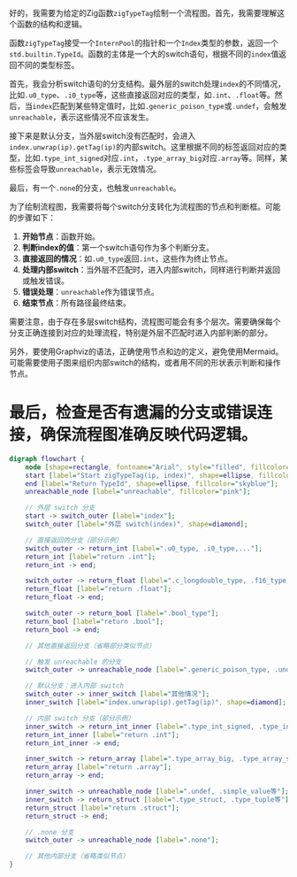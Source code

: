 好的，我需要为给定的Zig函数`zigTypeTag`绘制一个流程图。首先，我需要理解这个函数的结构和逻辑。

函数`zigTypeTag`接受一个`InternPool`的指针和一个`Index`类型的参数，返回一个`std.builtin.TypeId`。函数的主体是一个大的switch语句，根据不同的`index`值返回不同的类型标签。

首先，我会分析switch语句的分支结构。最外层的switch处理`index`的不同情况，比如`.u0_type`、`.i0_type`等，这些直接返回对应的类型，如`.int`、`.float`等。然后，当`index`匹配到某些特定值时，比如`.generic_poison_type`或`.undef`，会触发`unreachable`，表示这些情况不应该发生。

接下来是默认分支，当外层switch没有匹配时，会进入`index.unwrap(ip).getTag(ip)`的内部switch。这里根据不同的标签返回对应的类型，比如`.type_int_signed`对应`.int`，`.type_array_big`对应`.array`等。同样，某些标签会导致`unreachable`，表示无效情况。

最后，有一个`.none`的分支，也触发`unreachable`。

为了绘制流程图，我需要将每个switch分支转化为流程图的节点和判断框。可能的步骤如下：

1. **开始节点**：函数开始。
2. **判断index的值**：第一个switch语句作为多个判断分支。
3. **直接返回的情况**：如`.u0_type`返回`.int`，这些作为终止节点。
4. **处理内部switch**：当外层不匹配时，进入内部switch，同样进行判断并返回或触发错误。
5. **错误处理**：`unreachable`作为错误节点。
6. **结束节点**：所有路径最终结束。

需要注意，由于存在多层switch结构，流程图可能会有多个层次。需要确保每个分支正确连接到对应的处理流程，特别是外层不匹配时进入内部判断的部分。

另外，要使用Graphviz的语法，正确使用节点和边的定义，避免使用Mermaid。可能需要使用子图来组织内部switch的结构，或者用不同的形状表示判断和操作节点。

最后，检查是否有遗漏的分支或错误连接，确保流程图准确反映代码逻辑。
================================================
```dot
digraph flowchart {
    node [shape=rectangle, fontname="Arial", style="filled", fillcolor="lightgray"];
    start [label="Start zigTypeTag(ip, index)", shape=ellipse, fillcolor="skyblue"];
    end [label="Return TypeId", shape=ellipse, fillcolor="skyblue"];
    unreachable_node [label="unreachable", fillcolor="pink"];

    // 外层 switch 分支
    start -> switch_outer [label="index"];
    switch_outer [label="外层 switch(index)", shape=diamond];

    // 直接返回的分支（部分示例）
    switch_outer -> return_int [label=".u0_type, .i0_type,..."];
    return_int [label="return .int"];
    return_int -> end;

    switch_outer -> return_float [label=".c_longdouble_type, .f16_type,..."];
    return_float [label="return .float"];
    return_float -> end;

    switch_outer -> return_bool [label=".bool_type"];
    return_bool [label="return .bool"];
    return_bool -> end;

    // 其他直接返回分支（省略部分类似节点）

    // 触发 unreachable 的分支
    switch_outer -> unreachable_node [label=".generic_poison_type, .undef等"];

    // 默认分支：进入内部 switch
    switch_outer -> inner_switch [label="其他情况"];
    inner_switch [label="index.unwrap(ip).getTag(ip)", shape=diamond];

    // 内部 switch 分支（部分示例）
    inner_switch -> return_int_inner [label=".type_int_signed, .type_int_unsigned"];
    return_int_inner [label="return .int"];
    return_int_inner -> end;

    inner_switch -> return_array [label=".type_array_big, .type_array_small"];
    return_array [label="return .array"];
    return_array -> end;

    inner_switch -> unreachable_node [label=".undef, .simple_value等"];
    inner_switch -> return_struct [label=".type_struct, .type_tuple等"];
    return_struct [label="return .struct"];
    return_struct -> end;

    // .none 分支
    switch_outer -> unreachable_node [label=".none"];

    // 其他内部分支（省略类似节点）
}
```